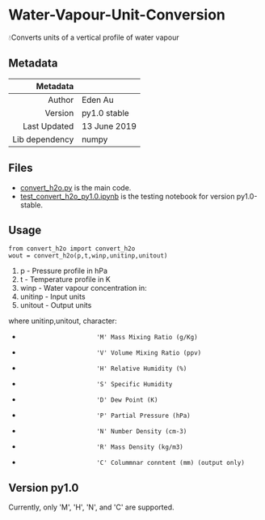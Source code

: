 # Water-Vapour-Unit-Conversion
💧Converts units of a vertical profile of water vapour

## Metadata
| Metadata       |             |
|---------------:|-------------|
| Author         | Eden Au     |
| Version        | py1.0 stable|
| Last Updated   | 13 June 2019|
| Lib dependency | numpy       |

## Files
- [convert_h2o.py](convert_h2o.py) is the main code.
- [test_convert_h2o_py1.0.ipynb](test_convert_h2o_py1.0.ipynb) is the testing notebook for version py1.0-stable.

## Usage
```
from convert_h2o import convert_h2o
wout = convert_h2o(p,t,winp,unitinp,unitout)
```

1. p       - Pressure profile in hPa
2. t       - Temperature profile in K
3. winp    - Water vapour concentration in:
4. unitinp - Input units
5. unitout - Output units

where unitinp,unitout, character:
-                          'M' Mass Mixing Ratio (g/Kg)
-                          'V' Volume Mixing Ratio (ppv)
-                          'H' Relative Humidity (%)
-                          'S' Specific Humidity
-                          'D' Dew Point (K)
-                          'P' Partial Pressure (hPa)
-                          'N' Number Density (cm-3)
-                          'R' Mass Density (kg/m3)
-                          'C' Colummnar conntent (mm) (output only)

## Version py1.0
Currently, only 'M', 'H', 'N', and 'C' are supported.
